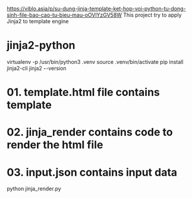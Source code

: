 https://viblo.asia/p/su-dung-jinja-template-ket-hop-voi-python-tu-dong-sinh-file-bao-cao-tu-bieu-mau-oOVlYzGV58W
This project try to apply Jinja2 to template engine
# jinja2-python
virtualenv -p /usr/bin/python3 .venv
source .venv/bin/activate
pip install jinja2-cli
jinja2 --version
# 01. template.html file contains template
# 02. jinja_render contains code to render the html file
# 03. input.json contains input data
python jinja_render.py

